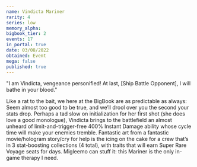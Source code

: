 ```yaml
---
name: Vindicta Mariner
rarity: 4
series: low
memory_alpha:
bigbook_tier: 2
events: 17
in_portal: true
date: 03/08/2022
obtained: Event
mega: false
published: true
---
```


"I am Vindicta, vengeance personified! At last, [Ship Battle Opponent], I will bathe in your blood."

Like a rat to the bait, we here at the BigBook are as predictable as always: Seem almost too good to be true, and we’ll drool over you the second your stats drop. Perhaps a tad slow on initialization for her first shot (she does love a good monologue), Vindicta brings to the battlefield an almost unheard of limit-and-trigger-free 400% Instant Damage ability whose cycle time will make your enemies tremble. Fantastic art from a fantastic movie/hologram story/cry for help is the icing on the cake for a crew that’s in 3 stat-boosting collections (4 total), with traits that will earn Super Rare Voyage seats for days. Migleemo can stuff it: this Mariner is the only in-game therapy I need.
